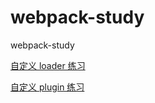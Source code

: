 # webpack-study
webpack-study

[自定义 loader 练习](https://github.com/wangjunjia/webpack-study/tree/html-minify-loader)

[自定义 plugin 练习]([./tree/html-minify-loader](https://github.com/wangjunjia/webpack-study/tree/html-template-plugin))